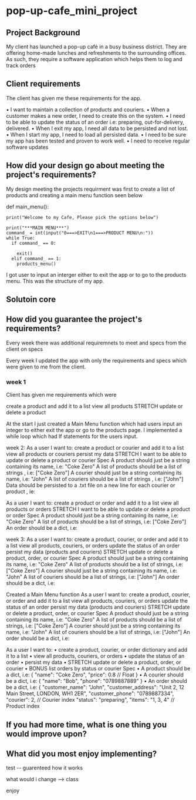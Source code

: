 # pop-up-cafe_mini_project



## Project Background
My client has launched a pop-up café in a busy business district. They are offering home-made lunches and refreshments to the surrounding offices. As such, they require a software application which helps them to log and track orders

## Client requirements
The client has given me these requirements for the app. 

• I want to maintain a collection of products and couriers.
• When a customer makes a new order, I need to create this on the
system.
• I need to be able to update the status of an order i.e: preparing,
out-for-delivery, delivered.
• When I exit my app, I need all data to be persisted and not lost.
• When I start my app, I need to load all persisted data.
• I need to be sure my app has been tested and proven to work well.
• I need to receive regular software updates


## How did your design go about meeting the project's requirements?

My design meeting the projects requirment was first to create a list of products and creating a main menu function seen below 


def main_menu():

    print("Welcome to my Cafe, Please pick the options below")

    print("***MAIN MENU***")
    command_ = int(input("0===>EXIT\n1===>PRODUCT MENU\n:"))
    while True:
      if command_ == 0:
        
        exit()
      elif command_ == 1:
        products_menu()
     

I got user to input an interger either to exit the app or to go to the products menu. 
This was the structure of my app. 

## Solutoin core 

## How did you guarantee the project's requirements?
Every week there was additional requiremnets to meet and specs from the client on specs 

Every week I updated the app with only the requirements and specs which were given to me from the client. 

### week 1 
Client has given me requirements which were 

create a product and add it to a list
view all products
STRETCH update or delete a product

At the start I just created a Main Menu function which had users input an integer to either exit the app or go to the products page. I implemented a while loop which had If statements for the users input. 

week 2:
As a user I want to:
create a product or courier and add it to a list
view all products or couriers
persist my data
STRETCH I want to be able to update or delete a product or courier
Spec
A product should just be a string containing its name, i.e: "Coke Zero"
A list of products should be a list of strings , i.e: ["Coke Zero"]
A courier should just be a string containing its name, i.e: "John"
A list of couriers should be a list of strings , i.e: ["John"]
Data should be persisted to a .txt file on a new line for each courier or product , ie:

As a user I want to:
create a product or order and add it to a list
view all products or orders
STRETCH I want to be able to update or delete a product or order
Spec
A product should just be a string containing its name, i.e: "Coke Zero"
A list of products should be a list of strings, i.e: ["Coke Zero"]
An order should be a dict, i.e:

week 3: 
As a user I want to:
create a product, courier, or order and add it to a list
view all products, couriers, or orders
update the status of an order
persist my data (products and couriers)
STRETCH update or delete a product, order, or courier
Spec
A product should just be a string containing its name, i.e: "Coke Zero"
A list of products should be a list of strings, i.e: ["Coke Zero"]
A courier should just be a string containing its name, i.e: "John"
A list of couriers should be a list of strings, i.e: ["John"]
An order should be a dict, i.e:

Created a Main Menu function 
As a user I want to:
create a product, courier, or order and add it to a list
view all products, couriers, or orders
update the status of an order
persist my data (products and couriers)
STRETCH update or delete a product, order, or courier
Spec
A product should just be a string containing its name, i.e: "Coke Zero"
A list of products should be a list of strings, i.e: ["Coke Zero"]
A courier should just be a string containing its name, i.e: "John"
A list of couriers should be a list of strings, i.e: ["John"]
An order should be a dict, i.e:

As a user I want to:
• create a product, courier, or order dictionary and add it to a list
• view all products, couriers, or orders
• update the status of an order
• persist my data
• STRETCH update or delete a product, order, or courier
• BONUS list orders by status or courier
Spec
• A product should be a dict, i.e:
{
"name": "Coke Zero",
"price": 0.8 // Float
}
• A courier should be a dict, i.e:
{
"name": "Bob",
"phone": "0789887889"
}
• An order should be a dict, i.e:
{
"customer_name": "John",
"customer_address": "Unit 2, 12 Main Street, LONDON, WH1 2ER",
"customer_phone": "0789887334",
"courier": 2, // Courier index
"status": "preparing",
"items": "1, 3, 4" // Product index


## If you had more time, what is one thing you would improve upon?


## What did you most enjoy implementing?

test -- guarenteed how it works 

what would i change --> class 

enjoy 